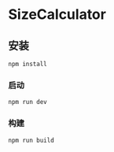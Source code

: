 # SizeCalculator

## 安装
```
npm install
```

### 启动
```
npm run dev
```

### 构建
```
npm run build
```
